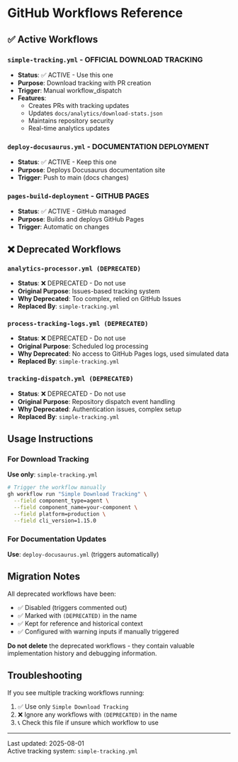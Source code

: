# GitHub Workflows Reference

## ✅ Active Workflows

### `simple-tracking.yml` - **OFFICIAL DOWNLOAD TRACKING**
- **Status**: ✅ ACTIVE - Use this one
- **Purpose**: Download tracking with PR creation
- **Trigger**: Manual workflow_dispatch
- **Features**: 
  - Creates PRs with tracking updates
  - Updates `docs/analytics/download-stats.json`
  - Maintains repository security
  - Real-time analytics updates

### `deploy-docusaurus.yml` - **DOCUMENTATION DEPLOYMENT**
- **Status**: ✅ ACTIVE - Keep this one
- **Purpose**: Deploys Docusaurus documentation site
- **Trigger**: Push to main (docs changes)

### `pages-build-deployment` - **GITHUB PAGES**
- **Status**: ✅ ACTIVE - GitHub managed
- **Purpose**: Builds and deploys GitHub Pages
- **Trigger**: Automatic on changes

## ❌ Deprecated Workflows

### `analytics-processor.yml (DEPRECATED)`
- **Status**: ❌ DEPRECATED - Do not use
- **Original Purpose**: Issues-based tracking system
- **Why Deprecated**: Too complex, relied on GitHub Issues
- **Replaced By**: `simple-tracking.yml`

### `process-tracking-logs.yml (DEPRECATED)`
- **Status**: ❌ DEPRECATED - Do not use
- **Original Purpose**: Scheduled log processing
- **Why Deprecated**: No access to GitHub Pages logs, used simulated data
- **Replaced By**: `simple-tracking.yml`

### `tracking-dispatch.yml (DEPRECATED)`
- **Status**: ❌ DEPRECATED - Do not use
- **Original Purpose**: Repository dispatch event handling
- **Why Deprecated**: Authentication issues, complex setup
- **Replaced By**: `simple-tracking.yml`

## Usage Instructions

### For Download Tracking
**Use only**: `simple-tracking.yml`

```bash
# Trigger the workflow manually
gh workflow run "Simple Download Tracking" \
  --field component_type=agent \
  --field component_name=your-component \
  --field platform=production \
  --field cli_version=1.15.0
```

### For Documentation Updates
**Use**: `deploy-docusaurus.yml` (triggers automatically)

## Migration Notes

All deprecated workflows have been:
- ✅ Disabled (triggers commented out)
- ✅ Marked with `(DEPRECATED)` in the name
- ✅ Kept for reference and historical context
- ✅ Configured with warning inputs if manually triggered

**Do not delete** the deprecated workflows - they contain valuable implementation history and debugging information.

## Troubleshooting

If you see multiple tracking workflows running:
1. ✅ Use only `Simple Download Tracking`
2. ❌ Ignore any workflows with `(DEPRECATED)` in the name
3. 📞 Check this file if unsure which workflow to use

---

Last updated: 2025-08-01  
Active tracking system: `simple-tracking.yml`
